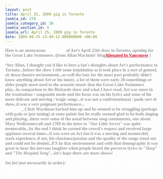 ```yaml
---
layout: post
title: April 25, 2009 gig in Toronto
joomla_id: 274
joomla_category_id: 30
joomla_section_id: 4
joomla_url: April 25, 2009 gig in Toronto
date: 2009-08-25 23:49:12.000000000 +00:00
---
```

<span style="-webkit-border-horizontal-spacing: 2px; -webkit-border-vertical-spacing: 2px; color: #000000" class="Apple-style-span"><span style="font-weight: bold; font-family: 'Times New Roman'; color: #999999" class="Apple-style-span"><span style="color: #ffffff"><span style="color: #999999">Here is an anonymous&nbsp;<span style="color: #ffffff"><i>fan review</i></span>&nbsp;of Art&rsquo;s April 25th show in Toronto, opening for the Great Lake Swimmers. (from Allan MacInnis&rsquo; blog<a href="http://www.alienatedinvancouver.blogspot.com/" style="color: #d11129" target="_self">Alienated In Vancouver</a>&nbsp;)</span></span></span><span style="font-weight: bold; font-family: 'Times New Roman'; color: #999999" class="Apple-style-span"><span style="color: #ffffff"><br /><br /><span style="color: #999999" class="Apple-style-span">&ldquo;hey Allan, I thought you'd like to here a fan's thoughts about Art's performance in Toronto...before the show I felt some trepidation as it took place in a sort of genteel, sit down theatre environment...as well the fans for the most part probably didn't know anything about Art or his music, a lot of them were early 20-somethings or older people more used to the acoustic music that the Great Lake Swimmers play...in comparison to the Richards show and what I have read, Art was more in the troubadour / songsmith mode and the focus was on his lyrics and some of his more delicate and moving / tragic songs...it was not a confrontational / punk sort of show..it was a very poignant performance...</span>Surprise!&nbsp;<span style="font-style: italic" class="Apple-style-span">He played guitar for the whole 9 song set</span></span><span>, Chris Wardman backed him up and he seemed to be struggling (perhaps with pain or just tuning) at some points but he really seemed glad to be both singing and playing...there were some of the usual between song commments, one about Mary Wollstonecraft and 1789 in the intro to &quot;<i>Our Little Secret</i>&quot; was quite memorable...by the end I think he earned the crowd's respect and received large applause several times...if you were an Art fan it was a moving and memorably stark experience..if not, his charisma/passion and the quality of the songs stood out and could not be denied...P.S In that environment and with that demographic it was great to hear the nervous laughter when people heard the perverse lyrics to &quot;<i>Sleep</i>&quot; and &quot;<i>The Hospital Song</i>&quot;...let's hope there are more shows!&nbsp;<br /><br />Set list (not necessarily in order):</span><span style="color: #ffffff">&nbsp;<i>Message From Paul, Buried Alive, Remember Her Name, Our Little Secret, Sexual Roulette, Sleep, The Hospital Song, More Blue Shock, Sin City</i>&rdquo;</span></span></span>
